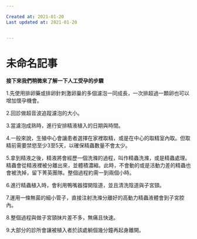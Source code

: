 ```yaml
---

Created at: 2021-01-20
Last updated at: 2021-01-20


---
```


# 未命名記事


**接下來我們稍微來了解一下人工受孕的步驟**

1.先使用排卵藥或排卵針刺激卵巢的多個濾泡一同成長，一次排超過一顆卵也可以增加懷孕機會。

2.回診做超音波追蹤濾泡的大小。

3.當濾泡成熟時，進行安排精液植入的日期與時間。

4.一般來說，生殖中心會讓患者選擇在家裡取精，或是在中心的取精室內取。但取精前需要禁慾至少3至5天，以確保精蟲數量不會太少。

5.拿到精液之後，精液將會經歷一個洗滌的過程，叫作精蟲洗滌，或是精蟲處理。精蟲會從精液裡被分離出來，並體積濃縮。此時，不會動的或是活動力差的精蟲也會被洗掉，留下菁英團隊。整個過程約需一到兩個小時。

6.進行精蟲植入時，會利用鴨嘴器撐開陰道，並且清洗陰道與子宮頸。

7.運用一條無菌的細小管子，直接注射洗滌分離好的高動力精蟲液體會到子宮腔內。

8.整個過程與做子宮頸抹片差不多，無痛且快速。

9.大部分的診所會讓被植入者於該處躺個幾分鐘再起身離開。

